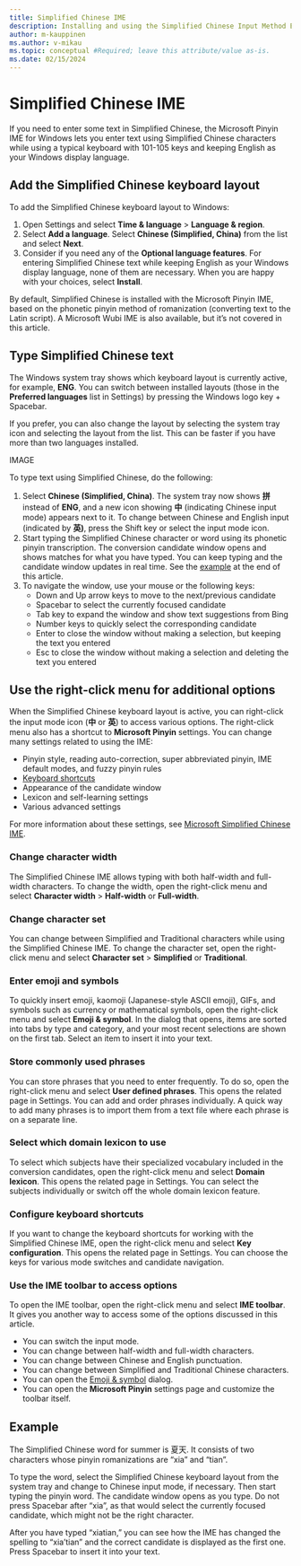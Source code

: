 ```yaml
---
title: Simplified Chinese IME
description: Installing and using the Simplified Chinese Input Method Editor (IME)
author: m-kauppinen
ms.author: v-mikau
ms.topic: conceptual #Required; leave this attribute/value as-is.
ms.date: 02/15/2024
---
```


# Simplified Chinese IME

If you need to enter some text in Simplified Chinese, the Microsoft Pinyin IME for Windows lets you enter text using Simplified Chinese characters while using a typical keyboard with 101-105 keys and keeping English as your Windows display language.

## Add the Simplified Chinese keyboard layout

To add the Simplified Chinese keyboard layout to Windows:

1. Open Settings and select **Time & language** > **Language & region**.
1. Select **Add a language**. Select **Chinese (Simplified, China)** from the list and select **Next**.
1. Consider if you need any of the **Optional language features**. For entering Simplified Chinese text while keeping English as your Windows display language, none of them are necessary. When you are happy with your choices, select **Install**.

By default, Simplified Chinese is installed with the Microsoft Pinyin IME, based on the phonetic pinyin method of romanization (converting text to the Latin script). A Microsoft Wubi IME is also available, but it’s not covered in this article.

## Type Simplified Chinese text

The Windows system tray shows which keyboard layout is currently active, for example, **ENG**. You can switch between installed layouts (those in the **Preferred languages** list in Settings) by pressing the Windows logo key + Spacebar.

If you prefer, you can also change the layout by selecting the system tray icon and selecting the layout from the list. This can be faster if you have more than two languages installed.

IMAGE

To type text using Simplified Chinese, do the following:

1. Select **Chinese (Simplified, China)**. The system tray now shows **拼** instead of **ENG**, and a new icon showing **中** (indicating Chinese input mode) appears next to it. To change between Chinese and English input (indicated by **英)**, press the Shift key or select the input mode icon.
1. Start typing the Simplified Chinese character or word using its phonetic pinyin transcription. The conversion candidate window opens and shows matches for what you have typed. You can keep typing and the candidate window updates in real time. See the [example](#example) at the end of this article.
1. To navigate the window, use your mouse or the following keys:
    - Down and Up arrow keys to move to the next/previous candidate
    - Spacebar to select the currently focused candidate
    - Tab key to expand the window and show text suggestions from Bing
    - Number keys to quickly select the corresponding candidate
    - Enter to close the window without making a selection, but keeping the text you entered
    - Esc to close the window without making a selection and deleting the text you entered

## Use the right-click menu for additional options

When the Simplified Chinese keyboard layout is active, you can right-click the input mode icon (**中** or **英**) to access various options. The right-click menu also has a shortcut to **Microsoft Pinyin** settings. You can change many settings related to using the IME:

- Pinyin style, reading auto-correction, super abbreviated pinyin, IME default modes, and fuzzy pinyin rules
- [Keyboard shortcuts](#configure-keyboard-shortcuts)
- Appearance of the candidate window
- Lexicon and self-learning settings
- Various advanced settings

For more information about these settings, see [Microsoft Simplified Chinese IME](https://support.microsoft.com/en-us/windows/microsoft-simplified-chinese-ime-9b962a3b-2fa4-4f37-811c-b1886320dd72#ID0EBD=Microsoft_Pinyin).

### Change character width

The Simplified Chinese IME allows typing with both half-width and full-width characters. To change the width, open the right-click menu and select **Character width** > **Half-width** or **Full-width**.

### Change character set

You can change between Simplified and Traditional characters while using the Simplified Chinese IME. To change the character set, open the right-click menu and select **Character set** > **Simplified** or **Traditional**.

### Enter emoji and symbols

To quickly insert emoji, kaomoji (Japanese-style ASCII emoji), GIFs, and symbols such as currency or mathematical symbols, open the right-click menu and select **Emoji & symbol**. In the dialog that opens, items are sorted into tabs by type and category, and your most recent selections are shown on the first tab. Select an item to insert it into your text.

### Store commonly used phrases

You can store phrases that you need to enter frequently. To do so, open the right-click menu and select **User defined phrases**. This opens the related page in Settings. You can add and order phrases individually. A quick way to add many phrases is to import them from a text file where each phrase is on a separate line.

### Select which domain lexicon to use

To select which subjects have their specialized vocabulary included in the conversion candidates, open the right-click menu and select **Domain lexicon**. This opens the related page in Settings. You can select the subjects individually or switch off the whole domain lexicon feature.

### Configure keyboard shortcuts

If you want to change the keyboard shortcuts for working with the Simplified Chinese IME, open the right-click menu and select **Key configuration**. This opens the related page in Settings. You can choose the keys for various mode switches and candidate navigation.

### Use the IME toolbar to access options

To open the IME toolbar, open the right-click menu and select **IME toolbar**. It gives you another way to access some of the options discussed in this article.

- You can switch the input mode.
- You can change between half-width and full-width characters.
- You can change between Chinese and English punctuation.
- You can change between Simplified and Traditional Chinese characters.
- You can open the [Emoji & symbol](#enter-emoji-and-symbols) dialog.
- You can open the **Microsoft Pinyin** settings page and customize the toolbar itself.

## Example

The Simplified Chinese word for summer is 夏天. It consists of two characters whose pinyin romanizations are “xia” and “tian”.

To type the word, select the Simplified Chinese keyboard layout from the system tray and change to Chinese input mode, if necessary. Then start typing the pinyin word. The candidate window opens as you type. Do not press Spacebar after “xia”, as that would select the currently focused candidate, which might not be the right character.

After you have typed “xiatian,” you can see how the IME has changed the spelling to “xia’tian” and the correct candidate is displayed as the first one. Press Spacebar to insert it into your text.
